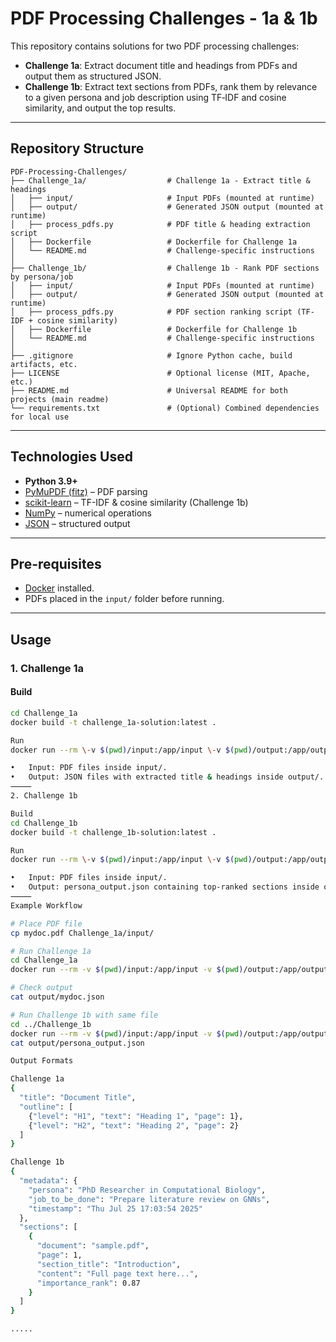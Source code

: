 # PDF Processing Challenges - 1a & 1b
This repository contains solutions for two PDF processing challenges:
- **Challenge 1a**: Extract document title and headings from PDFs and output them as structured JSON.
- **Challenge 1b**: Extract text sections from PDFs, rank them by relevance to a given persona and job description using TF‑IDF and cosine similarity, and output the top results.
---
## **Repository Structure**
```
PDF-Processing-Challenges/
├── Challenge_1a/                  # Challenge 1a - Extract title & headings
│   ├── input/                     # Input PDFs (mounted at runtime)
│   ├── output/                    # Generated JSON output (mounted at runtime)
│   ├── process_pdfs.py            # PDF title & heading extraction script
│   ├── Dockerfile                 # Dockerfile for Challenge 1a
│   └── README.md                  # Challenge-specific instructions
│
├── Challenge_1b/                  # Challenge 1b - Rank PDF sections by persona/job
│   ├── input/                     # Input PDFs (mounted at runtime)
│   ├── output/                    # Generated JSON output (mounted at runtime)
│   ├── process_pdfs.py            # PDF section ranking script (TF-IDF + cosine similarity)
│   ├── Dockerfile                 # Dockerfile for Challenge 1b
│   └── README.md                  # Challenge-specific instructions
│
├── .gitignore                     # Ignore Python cache, build artifacts, etc.
├── LICENSE                        # Optional license (MIT, Apache, etc.)
├── README.md                      # Universal README for both projects (main readme)
└── requirements.txt               # (Optional) Combined dependencies for local use
```
---
## **Technologies Used**
- **Python 3.9+**
- [PyMuPDF (fitz)](https://pymupdf.readthedocs.io/) – PDF parsing
- [scikit-learn](https://scikit-learn.org/stable/) – TF-IDF & cosine similarity (Challenge 1b)
- [NumPy](https://numpy.org/) – numerical operations
- [JSON](https://docs.python.org/3/library/json.html) – structured output
---
## **Pre-requisites**
- [Docker](https://docs.docker.com/get-docker/) installed.
- PDFs placed in the `input/` folder before running.
---
## **Usage**
### **1. Challenge 1a**
#### **Build**
```bash
cd Challenge_1a
docker build -t challenge_1a-solution:latest .

Run
docker run --rm \-v $(pwd)/input:/app/input \-v $(pwd)/output:/app/output \challenge_1a-solution:latest

•	Input: PDF files inside input/.
•	Output: JSON files with extracted title & headings inside output/.
⸻
2. Challenge 1b

Build
cd Challenge_1b
docker build -t challenge_1b-solution:latest .

Run
docker run --rm \-v $(pwd)/input:/app/input \-v $(pwd)/output:/app/output \challenge_1b-solution:latest

•	Input: PDF files inside input/.
•	Output: persona_output.json containing top‑ranked sections inside output/.
⸻
Example Workflow

# Place PDF file
cp mydoc.pdf Challenge_1a/input/

# Run Challenge 1a
cd Challenge_1a
docker run --rm -v $(pwd)/input:/app/input -v $(pwd)/output:/app/output challenge_1a-solution:latest

# Check output
cat output/mydoc.json

# Run Challenge 1b with same file
cd ../Challenge_1b
docker run --rm -v $(pwd)/input:/app/input -v $(pwd)/output:/app/output challenge_1b-solution:latest
cat output/persona_output.json

Output Formats

Challenge 1a
{
  "title": "Document Title",
  "outline": [
    {"level": "H1", "text": "Heading 1", "page": 1},
    {"level": "H2", "text": "Heading 2", "page": 2}
  ]
}

Challenge 1b
{
  "metadata": {
    "persona": "PhD Researcher in Computational Biology",
    "job_to_be_done": "Prepare literature review on GNNs",
    "timestamp": "Thu Jul 25 17:03:54 2025"
  },
  "sections": [
    {
      "document": "sample.pdf",
      "page": 1,
      "section_title": "Introduction",
      "content": "Full page text here...",
      "importance_rank": 0.87
    }
  ]
}

.....
